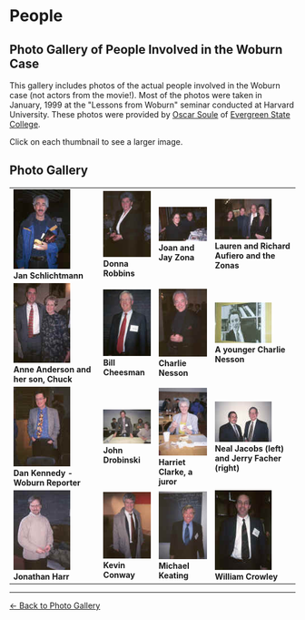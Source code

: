 # People

## Photo Gallery of People Involved in the Woburn Case

This gallery includes photos of the actual people involved in the Woburn case (not actors from the movie!). Most of the photos were taken in January, 1999 at the "Lessons from Woburn" seminar conducted at Harvard University. These photos were provided by [Oscar Soule](mailto:souleo@elwha.evergreen.edu) of [Evergreen State College](http://www.evergreen.edu/user/home.htm).

Click on each thumbnail to see a larger image.

## Photo Gallery

| | | | |
|---------|---------|---------|---------|
| [![Jan Schlichtmann](janschlictman_small.jpg)](janschlictman.jpg)<br>**Jan Schlichtmann** | [![Donna Robbins](donnarobbins_small.jpg)](donnarobbins.jpg)<br>**Donna Robbins** | [![Joan and Jay Zona](zonas_small.jpg)](zonas.jpg)<br>**Joan and Jay Zona** | [![Lauren and Richard Aufiero and the Zonas](aufierozona_small.jpg)](aufierozona.jpg)<br>**Lauren and Richard Aufiero and the Zonas** |
| [![Anne Anderson and her son, Chuck](annchuck_small.jpg)](ann&chuck.jpg)<br>**Anne Anderson and her son, Chuck** | [![Bill Cheesman](billcheesman_small.jpg)](billcheesman.jpg)<br>**Bill Cheesman** | [![Charlie Nesson](charlesnesson_small.jpg)](charlesnesson.jpg)<br>**Charlie Nesson** | [![A younger Charlie Nesson](charlesnesson2_small.jpg)](charlesnesson2.jpg)<br>**A younger Charlie Nesson** |
| [![Dan Kennedy - Woburn Reporter](dankennedy_small.jpg)](dankennedy.jpg)<br>**Dan Kennedy - Woburn Reporter** | [![John Drobinski](drobinski_small.jpg)](drobinski.jpg)<br>**John Drobinski** | [![Harriet Clarke, a juror](harrietc_small.jpg)](harrietc.jpg)<br>**Harriet Clarke, a juror** | [![Neal Jacobs (left) and Jerry Facher (right)](jerryfacher_small.jpg)](jerryfacher.jpg)<br>**Neal Jacobs (left) and Jerry Facher (right)** |
| [![Jonathan Harr](jonathanharr_small.jpg)](jonathanharr.jpg)<br>**Jonathan Harr** | [![Kevin Conway](kevinconway_small.jpg)](kevinconway.jpg)<br>**Kevin Conway** | [![Michael Keating](michaelkeating_small.jpg)](michaelkeating.jpg)<br>**Michael Keating** | [![William Crowley](williamcrowley_small.jpg)](williamcrowley.jpg)<br>**William Crowley** |

---

[← Back to Photo Gallery](../index.md) 